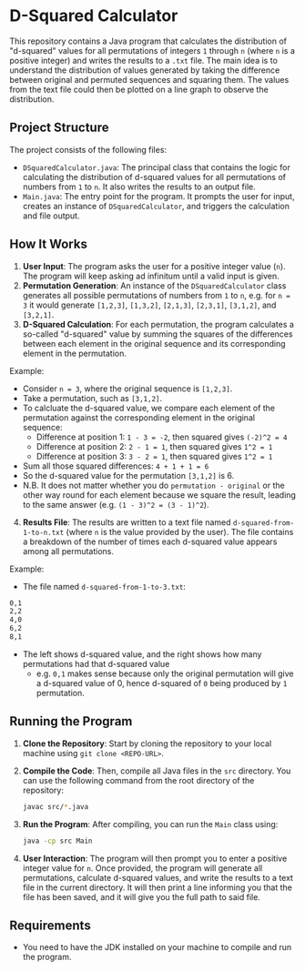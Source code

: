 # D-Squared Calculator

This repository contains a Java program that calculates the distribution of "d-squared" values for all permutations of integers `1` through `n` (where `n` is a positive integer) and writes the results to a `.txt` file. The main idea is to understand the distribution of values generated by taking the difference between original and permuted sequences and squaring them. The values from the text file could then be plotted on a line graph to observe the distribution.

## Project Structure

The project consists of the following files:

- `DSquaredCalculator.java`: The principal class that contains the logic for calculating the distribution of d-squared values for all permutations of numbers from `1` to `n`. It also writes the results to an output file.
- `Main.java`: The entry point for the program. It prompts the user for input, creates an instance of `DSquaredCalculator`, and triggers the calculation and file output.

## How It Works

1. **User Input**: The program asks the user for a positive integer value (`n`). The program will keep asking ad infinitum until a valid input is given.
2. **Permutation Generation**: An instance of the `DSquaredCalculator` class generates all possible permutations of numbers from `1` to `n`, e.g. for `n = 3` it would generate `[1,2,3]`, `[1,3,2]`, `[2,1,3]`, `[2,3,1]`, `[3,1,2]`, and `[3,2,1]`.
3. **D-Squared Calculation**: For each permutation, the program calculates a so-called "d-squared" value by summing the squares of the differences between each element in the original sequence and its corresponding element in the permutation.

Example:
- Consider `n = 3`, where the original sequence is `[1,2,3]`.
- Take a permutation, such as `[3,1,2]`.
- To calcluate the d-squared value, we compare each element of the permutation against the corresponding element in the original sequence:
    - Difference at position 1: `1 - 3 = -2`, then squared gives `(-2)^2 = 4`
    - Difference at position 2: `2 - 1 = 1`, then squared gives `1^2 = 1`
    - Difference at position 3: `3 - 2 = 1`, then squared gives `1^2 = 1`
- Sum all those squared differences: `4 + 1 + 1 = 6`
- So the d-squared value for the permutation `[3,1,2]` is 6.
- N.B. It does not matter whether you do `permutation - original` or the other way round for each element because we square the result, leading to the same answer (e.g. `(1 - 3)^2 = (3 - 1)^2`).

4. **Results File**: The results are written to a text file named `d-squared-from-1-to-n.txt` (where `n` is the value provided by the user). The file contains a breakdown of the number of times each d-squared value appears among all permutations.

Example:
- The file named `d-squared-from-1-to-3.txt`:
```txt
0,1
2,2
4,0
6,2
8,1

```
- The left shows d-squared value, and the right shows how many permutations had that d-squared value
    - e.g. `0,1` makes sense because only the original permutation will give a d-squared value of 0, hence d-squared of `0` being produced by `1` permutation.

## Running the Program

1. **Clone the Repository**:
    Start by cloning the repository to your local machine using `git clone <REPO-URL>`.

2. **Compile the Code**:
   Then, compile all Java files in the `src` directory. You can use the following command from the root directory of the repository:
   ```bash
   javac src/*.java
   ```

3. **Run the Program**:
   After compiling, you can run the `Main` class using:
   ```bash
   java -cp src Main
   ```

4. **User Interaction**:
   The program will then prompt you to enter a positive integer value for `n`. Once provided, the program will generate all permutations, calculate d-squared values, and write the results to a text file in the current directory. It will then print a line informing you that the file has been saved, and it will give you the full path to said file.

## Requirements

- You need to have the JDK installed on your machine to compile and run the program.
